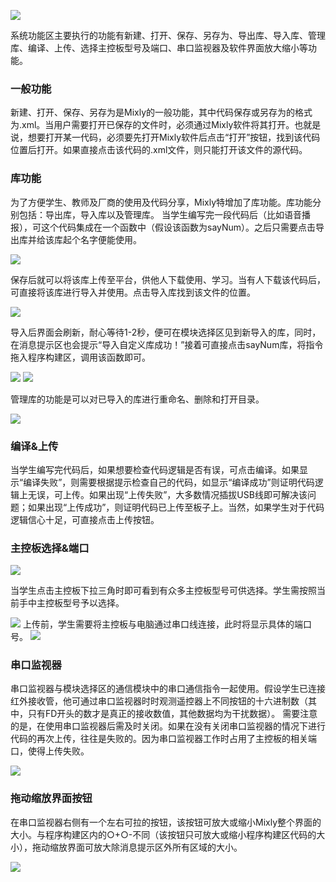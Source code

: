 ![](images/23/%E7%B3%BB%E7%BB%9F%E5%8A%9F%E8%83%BD%E5%8C%BA1.png)

系统功能区主要执行的功能有新建、打开、保存、另存为、导出库、导入库、管理库、编译、上传、选择主控板型号及端口、串口监视器及软件界面放大缩小等功能。

### 一般功能
新建、打开、保存、另存为是Mixly的一般功能，其中代码保存或另存为的格式为.xml。当用户需要打开已保存的文件时，必须通过Mixly软件将其打开。也就是说，想要打开某一代码，必须要先打开Mixly软件后点击“打开”按钮，找到该代码位置后打开。如果直接点击该代码的.xml文件，则只能打开该文件的源代码。
### 库功能
为了方便学生、教师及厂商的使用及代码分享，Mixly特增加了库功能。库功能分别包括：导出库，导入库以及管理库。
当学生编写完一段代码后（比如语音播报），可这个代码集成在一个函数中（假设该函数为sayNum）。之后只需要点击导出库并给该库起个名字便能使用。

![](images/23/%E7%B3%BB%E7%BB%9F%E5%8A%9F%E8%83%BD%E5%8C%BA2.png)

保存后就可以将该库上传至平台，供他人下载使用、学习。当有人下载该代码后，可直接将该库进行导入并使用。点击导入库找到该文件的位置。

![](images/23/%E7%B3%BB%E7%BB%9F%E5%8A%9F%E8%83%BD%E5%8C%BA3.png)

导入后界面会刷新，耐心等待1-2秒，便可在模块选择区见到新导入的库，同时，在消息提示区也会提示“导入自定义库成功！”接着可直接点击sayNum库，将指令拖入程序构建区，调用该函数即可。 

![](images/23/%E7%B3%BB%E7%BB%9F%E5%8A%9F%E8%83%BD%E5%8C%BA4.png)
![](images/23/%E7%B3%BB%E7%BB%9F%E5%8A%9F%E8%83%BD%E5%8C%BA5.png)

管理库的功能是可以对已导入的库进行重命名、删除和打开目录。

![](images/23/%E7%B3%BB%E7%BB%9F%E5%8A%9F%E8%83%BD%E5%8C%BA6.png)

### 编译&上传
当学生编写完代码后，如果想要检查代码逻辑是否有误，可点击编译。如果显示“编译失败”，则需要根据提示检查自己的代码，如显示“编译成功”则证明代码逻辑上无误，可上传。如果出现“上传失败”，大多数情况插拔USB线即可解决该问题；如果出现“上传成功”，则证明代码已上传至板子上。当然，如果学生对于代码逻辑信心十足，可直接点击上传按钮。
### 主控板选择&端口
![](images/23/%E7%B3%BB%E7%BB%9F%E5%8A%9F%E8%83%BD%E5%8C%BA7.png)

当学生点击主控板下拉三角时即可看到有众多主控板型号可供选择。学生需按照当前手中主控板型号予以选择。

![](images/23/%E7%B3%BB%E7%BB%9F%E5%8A%9F%E8%83%BD%E5%8C%BA8.png)
上传前，学生需要将主控板与电脑通过串口线连接，此时将显示具体的端口号。
![](images/23/%E7%B3%BB%E7%BB%9F%E5%8A%9F%E8%83%BD%E5%8C%BA9.png)
### 串口监视器
串口监视器与模块选择区的通信模块中的串口通信指令一起使用。假设学生已连接红外接收管，他可通过串口监视器时时观测遥控器上不同按钮的十六进制数（其中，只有FD开头的数才是真正的接收数值，其他数据均为干扰数据）。
需要注意的是，在使用串口监视器后需及时关闭。如果在没有关闭串口监视器的情况下进行代码的再次上传，往往是失败的。因为串口监视器工作时占用了主控板的相关端口，使得上传失败。

![](images/23/%E7%B3%BB%E7%BB%9F%E5%8A%9F%E8%83%BD%E5%8C%BA10.png)
### 拖动缩放界面按钮
在串口监视器右侧有一个左右可拉的按钮，该按钮可放大或缩小Mixly整个界面的大小。与程序构建区内的○+○-不同（该按钮只可放大或缩小程序构建区代码的大小），拖动缩放界面可放大除消息提示区外所有区域的大小。

![](images/23/%E7%B3%BB%E7%BB%9F%E5%8A%9F%E8%83%BD%E5%8C%BA11.png)